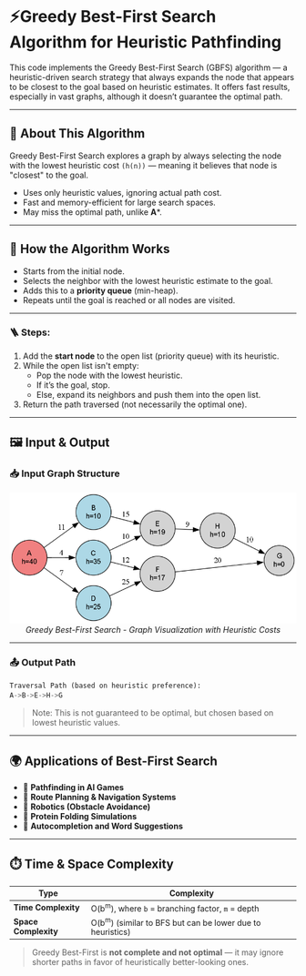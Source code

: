 # ⚡Greedy Best-First Search Algorithm for Heuristic Pathfinding

This code implements the Greedy Best-First Search (GBFS) algorithm — a heuristic-driven search strategy that always expands the node that appears to be closest to the goal based on heuristic estimates. It offers fast results, especially in vast graphs, although it doesn’t guarantee the optimal path.

---

## 🚀 About This Algorithm

Greedy Best-First Search explores a graph by always selecting the node with the lowest heuristic cost `(h(n))` — meaning it believes that node is "closest" to the goal.

- Uses only heuristic values, ignoring actual path cost.
- Fast and memory-efficient for large search spaces.
- May miss the optimal path, unlike **A***.
  
---

## 🧠 How the Algorithm Works

- Starts from the initial node.
- Selects the neighbor with the lowest heuristic estimate to the goal.
- Adds this to a **priority queue** (min-heap).
- Repeats until the goal is reached or all nodes are visited.

---

### 🪜 Steps:

1. Add the **start node** to the open list (priority queue) with its heuristic.
2. While the open list isn't empty:
   - Pop the node with the lowest heuristic.
   - If it’s the goal, stop.
   - Else, expand its neighbors and push them into the open list.
3. Return the path traversed (not necessarily the optimal one).

---

## 🖼️ Input & Output

### 📥 Input Graph Structure

<p align="center">
  <img src="../images/best-first-search.png" alt="Best First Search Graph" />
  <br/>
  <em>Greedy Best-First Search - Graph Visualization with Heuristic Costs</em>
</p>

---

### 📤 Output Path

```python
Traversal Path (based on heuristic preference):
A->B->E->H->G
```
> Note: This is not guaranteed to be optimal, but chosen based on lowest heuristic values.
---

## 🌍 Applications of Best-First Search

- 🧠 **Pathfinding in AI Games**  
- 📱 **Route Planning & Navigation Systems**  
- 🤖 **Robotics (Obstacle Avoidance)**  
- 🧬 **Protein Folding Simulations**
- 📝 **Autocompletion and Word Suggestions**

---

## ⏱️ Time & Space Complexity

<div align="center">

| Type             | Complexity                   |
|------------------|-----------------------------|
| **Time Complexity**  | O(b<sup>m</sup>), where `b` = branching factor, `m` = depth  |
| **Space Complexity** | O(b<sup>m</sup>) (similar to BFS but can be lower due to heuristics)  |

</div>

> Greedy Best-First is **not complete and not optimal** — it may ignore shorter paths in favor of heuristically better-looking ones.

